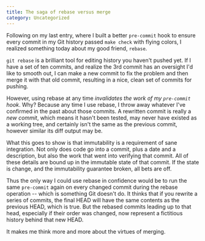 ```yaml
---
title: The saga of rebase versus merge
category: Uncategorized
---
```


Following on my last entry, where I built a better `pre-commit` hook to ensure every commit in my Git history passed `make check` with flying colors, I realized something today about my good friend, `rebase`.

<!--more-->
`git rebase` is a brilliant tool for editing history you haven't pushed yet.  If I have a set of ten commits, and realize the 3rd commit has an oversight I'd like to smooth out, I can make a new commit to fix the problem and then merge it with that old commit, resulting in a nice, clean set of commits for pushing.

However, using rebase at any time *invalidates the work of my `pre-commit` hook*.  Why?  Because any time I use rebase, I throw away whatever I've confirmed in the past about those commits.  A rewritten commit is really a *new commit*, which means it hasn't been tested, may never have existed as a working tree, and certainly isn't the same as the previous commit, however similar its diff output may be.

What this goes to show is that immutability is a requirement of sane integration.  Not only does code go into a commit, plus a date and a description, but also the work that went into verifying that commit.  All of these details are bound up in the immutable state of that commit.  If the state is change, and the immutability guarantee broken, all bets are off.

Thus the only way I could use rebase in confidence would be to run the same `pre-commit` again on every changed commit during the rebase operation -- which is something Git doesn't do.  It thinks that if you rewrite a series of commits, the final HEAD will have the same contents as the previous HEAD, which is true.  But the rebased commits leading up to that head, especially if their order was changed, now represent a fictitious history behind that new HEAD.

It makes me think more and more about the virtues of merging.

